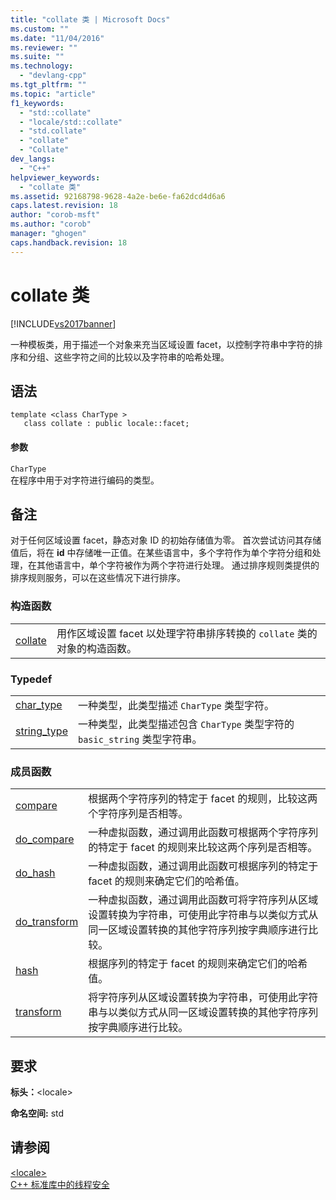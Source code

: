 ```yaml
---
title: "collate 类 | Microsoft Docs"
ms.custom: ""
ms.date: "11/04/2016"
ms.reviewer: ""
ms.suite: ""
ms.technology: 
  - "devlang-cpp"
ms.tgt_pltfrm: ""
ms.topic: "article"
f1_keywords: 
  - "std::collate"
  - "locale/std::collate"
  - "std.collate"
  - "collate"
  - "Collate"
dev_langs: 
  - "C++"
helpviewer_keywords: 
  - "collate 类"
ms.assetid: 92168798-9628-4a2e-be6e-fa62dcd4d6a6
caps.latest.revision: 18
author: "corob-msft"
ms.author: "corob"
manager: "ghogen"
caps.handback.revision: 18
---
```

# collate 类
[!INCLUDE[vs2017banner](../assembler/inline/includes/vs2017banner.md)]

一种模板类，用于描述一个对象来充当区域设置 facet，以控制字符串中字符的排序和分组、这些字符之间的比较以及字符串的哈希处理。  
  
## 语法  
  
```  
template <class CharType >  
   class collate : public locale::facet;  
```  
  
#### 参数  
 `CharType`  
 在程序中用于对字符进行编码的类型。  
  
## 备注  
 对于任何区域设置 facet，静态对象 ID 的初始存储值为零。  首次尝试访问其存储值后，将在 **id** 中存储唯一正值。在某些语言中，多个字符作为单个字符分组和处理，在其他语言中，单个字符被作为两个字符进行处理。  通过排序规则类提供的排序规则服务，可以在这些情况下进行排序。  
  
### 构造函数  
  
|||  
|-|-|  
|[collate](../Topic/collate::collate.md)|用作区域设置 facet 以处理字符串排序转换的 `collate` 类的对象的构造函数。|  
  
### Typedef  
  
|||  
|-|-|  
|[char\_type](../Topic/collate::char_type.md)|一种类型，此类型描述 `CharType` 类型字符。|  
|[string\_type](../Topic/collate::string_type.md)|一种类型，此类型描述包含 `CharType` 类型字符的 `basic_string` 类型字符串。|  
  
### 成员函数  
  
|||  
|-|-|  
|[compare](../Topic/collate::compare.md)|根据两个字符序列的特定于 facet 的规则，比较这两个字符序列是否相等。|  
|[do\_compare](../Topic/collate::do_compare.md)|一种虚拟函数，通过调用此函数可根据两个字符序列的特定于 facet 的规则来比较这两个序列是否相等。|  
|[do\_hash](../Topic/collate::do_hash.md)|一种虚拟函数，通过调用此函数可根据序列的特定于 facet 的规则来确定它们的哈希值。|  
|[do\_transform](../Topic/collate::do_transform.md)|一种虚拟函数，通过调用此函数可将字符序列从区域设置转换为字符串，可使用此字符串与以类似方式从同一区域设置转换的其他字符序列按字典顺序进行比较。|  
|[hash](../Topic/collate::hash.md)|根据序列的特定于 facet 的规则来确定它们的哈希值。|  
|[transform](../Topic/collate::transform.md)|将字符序列从区域设置转换为字符串，可使用此字符串与以类似方式从同一区域设置转换的其他字符序列按字典顺序进行比较。|  
  
## 要求  
 **标头：**\<locale\>  
  
 **命名空间:**  std  
  
## 请参阅  
 [\<locale\>](../standard-library/locale.md)   
 [C\+\+ 标准库中的线程安全](../standard-library/thread-safety-in-the-cpp-standard-library.md)